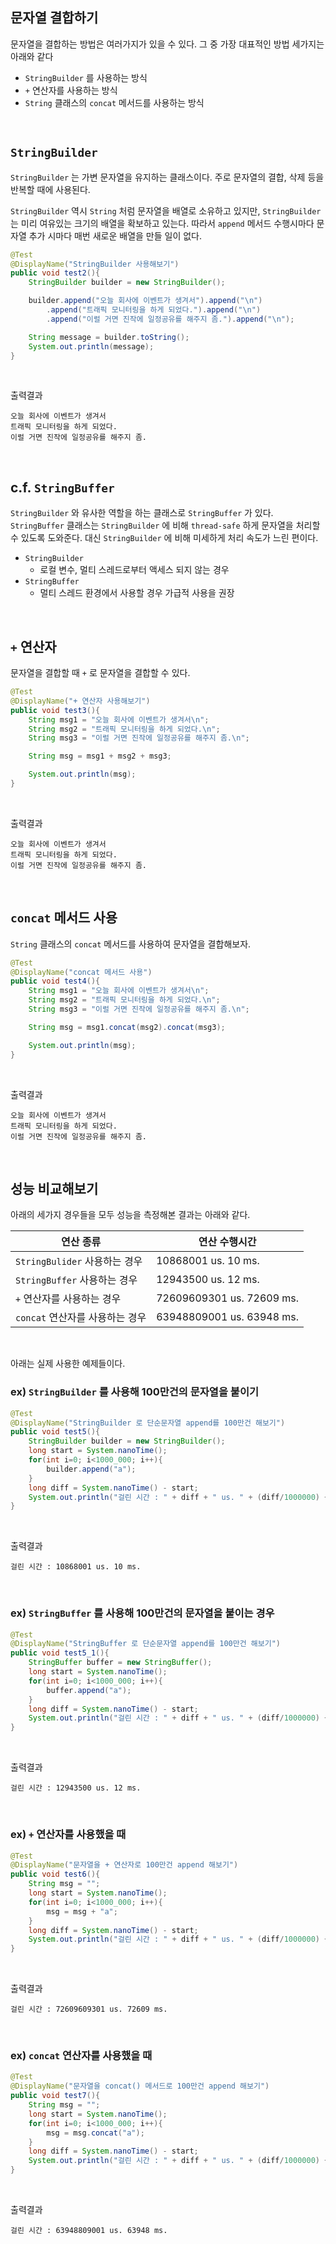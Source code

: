 ## 문자열 결합하기

문자열을 결합하는 방법은 여러가지가 있을 수 있다. 그 중 가장 대표적인 방법 세가지는 아래와 같다

- `StringBuilder` 를 사용하는 방식
- `+` 연산자를 사용하는 방식
- `String` 클래스의 `concat` 메서드를 사용하는 방식

<br>

## `StringBuilder` 

`StringBuilder` 는 가변 문자열을 유지하는 클래스이다. 주로 문자열의 결합, 삭제 등을 반복할 때에 사용된다.<br>

`StringBuilder` 역시 `String` 처럼 문자열을 배열로 소유하고 있지만, `StringBuilder` 는 미리 여유있는 크기의 배열을 확보하고 있는다. 따라서 `append` 메서드 수행시마다 문자열 추가 시마다 매번 새로운 배열을 만들 일이 없다.<br>

```java
@Test
@DisplayName("StringBuilder 사용해보기")
public void test2(){
    StringBuilder builder = new StringBuilder();

    builder.append("오늘 회사에 이벤트가 생겨서").append("\n")
        .append("트래픽 모니터링을 하게 되었다.").append("\n")
        .append("이럴 거면 진작에 일정공유를 해주지 좀.").append("\n");

    String message = builder.toString();
    System.out.println(message);
}
```

<br>

출력결과

```plain
오늘 회사에 이벤트가 생겨서
트래픽 모니터링을 하게 되었다.
이럴 거면 진작에 일정공유를 해주지 좀.
```

<br>

## c.f. `StringBuffer` 

`StringBuilder` 와 유사한 역할을 하는 클래스로 `StringBuffer` 가 있다. `StringBuffer` 클래스는 `StringBuilder` 에 비해 `thread-safe` 하게 문자열을 처리할 수 있도록 도와준다. 대신 `StringBuilder` 에 비해 미세하게 처리 속도가 느린 편이다.<br>

- `StringBuilder` 
  - 로컬 변수, 멀티 스레드로부터 액세스 되지 않는 경우
- `StringBuffer`
  - 멀티 스레드 환경에서 사용할 경우 가급적 사용을 권장

<br>

## `+` 연산자 

문자열을 결합할 때 `+` 로 문자열을 결합할 수 있다.

```java
@Test
@DisplayName("+ 연산자 사용해보기")
public void test3(){
    String msg1 = "오늘 회사에 이벤트가 생겨서\n";
    String msg2 = "트래픽 모니터링을 하게 되었다.\n";
    String msg3 = "이럴 거면 진작에 일정공유를 해주지 좀.\n";

    String msg = msg1 + msg2 + msg3;

    System.out.println(msg);
}
```

<br>

출력결과

```plain
오늘 회사에 이벤트가 생겨서
트래픽 모니터링을 하게 되었다.
이럴 거면 진작에 일정공유를 해주지 좀.
```

<br>

## `concat` 메서드 사용

`String` 클래스의 `concat` 메서드를 사용하여 문자열을 결합해보자.

```java
@Test
@DisplayName("concat 메서드 사용")
public void test4(){
    String msg1 = "오늘 회사에 이벤트가 생겨서\n";
    String msg2 = "트래픽 모니터링을 하게 되었다.\n";
    String msg3 = "이럴 거면 진작에 일정공유를 해주지 좀.\n";

    String msg = msg1.concat(msg2).concat(msg3);

    System.out.println(msg);
}
```

<br>

출력결과

```plain
오늘 회사에 이벤트가 생겨서
트래픽 모니터링을 하게 되었다.
이럴 거면 진작에 일정공유를 해주지 좀.
```

<br>

## 성능 비교해보기

아래의 세가지 경우들을 모두 성능을 측정해본 결과는 아래와 같다.<br>

| 연산 종류                       | 연산 수행시간             |
| ------------------------------- | ------------------------- |
| `StringBulider` 사용하는 경우   | 10868001 us. 10 ms.       |
| `StringBuffer` 사용하는 경우    | 12943500 us. 12 ms.       |
| `+` 연산자를 사용하는 경우      | 72609609301 us. 72609 ms. |
| `concat` 연산자를 사용하는 경우 | 63948809001 us. 63948 ms. |

<br>

아래는 실제 사용한 예제들이다.

### ex) `StringBuilder` 를 사용해 100만건의 문자열을 붙이기

```java
@Test
@DisplayName("StringBuilder 로 단순문자열 append를 100만건 해보기")
public void test5(){
    StringBuilder builder = new StringBuilder();
    long start = System.nanoTime();
    for(int i=0; i<1000_000; i++){
        builder.append("a");
    }
    long diff = System.nanoTime() - start;
    System.out.println("걸린 시간 : " + diff + " us. " + (diff/1000000) + " ms.");
}
```

<br>

출력결과

```plain
걸린 시간 : 10868001 us. 10 ms.
```

<br>

### ex) `StringBuffer` 를 사용해 100만건의 문자열을 붙이는 경우

```java
@Test
@DisplayName("StringBuffer 로 단순문자열 append를 100만건 해보기")
public void test5_1(){
    StringBuffer buffer = new StringBuffer();
    long start = System.nanoTime();
    for(int i=0; i<1000_000; i++){
        buffer.append("a");
    }
    long diff = System.nanoTime() - start;
    System.out.println("걸린 시간 : " + diff + " us. " + (diff/1000000) + " ms.");
}
```

<br>

출력결과

```plain
걸린 시간 : 12943500 us. 12 ms.
```

<br>

### ex) `+` 연산자를 사용했을 때

```java
@Test
@DisplayName("문자열을 + 연산자로 100만건 append 해보기")
public void test6(){
    String msg = "";
    long start = System.nanoTime();
    for(int i=0; i<1000_000; i++){
        msg = msg + "a";
    }
    long diff = System.nanoTime() - start;
    System.out.println("걸린 시간 : " + diff + " us. " + (diff/1000000) + " ms.");
}
```

<br>

출력결과

```plain
걸린 시간 : 72609609301 us. 72609 ms.
```

<br>

### ex) `concat` 연산자를 사용했을 때 

```java
@Test
@DisplayName("문자열을 concat() 메서드로 100만건 append 해보기")
public void test7(){
    String msg = "";
    long start = System.nanoTime();
    for(int i=0; i<1000_000; i++){
        msg = msg.concat("a");
    }
    long diff = System.nanoTime() - start;
    System.out.println("걸린 시간 : " + diff + " us. " + (diff/1000000) + " ms.");
}
```

<br>

출력결과

```plain
걸린 시간 : 63948809001 us. 63948 ms.
```

<br>



